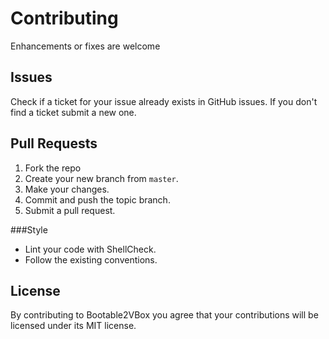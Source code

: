 # Contributing
Enhancements or fixes are welcome

## Issues
Check if a ticket for your issue already exists in GitHub issues. If you don't find a ticket submit a new one.

## Pull Requests
1. Fork the repo
1. Create your new branch from `master`.
1. Make your changes.
1. Commit and push the topic branch.
1. Submit a pull request.

###Style
- Lint your code with ShellCheck.
- Follow the existing conventions.

## License
By contributing to Bootable2VBox you agree that your contributions will be licensed under its MIT license.
